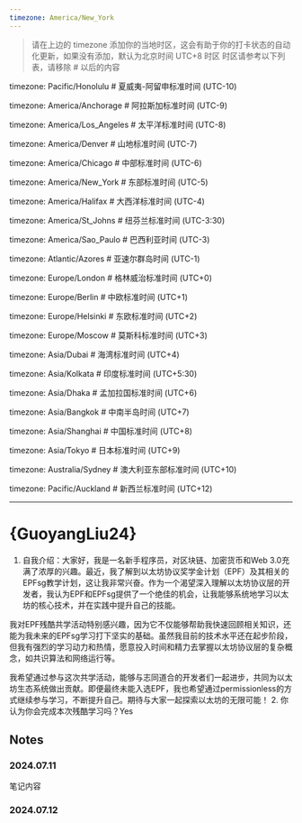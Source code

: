 ```yaml
---
timezone: America/New_York
---
```


> 请在上边的 timezone 添加你的当地时区，这会有助于你的打卡状态的自动化更新，如果没有添加，默认为北京时间 UTC+8 时区
> 时区请参考以下列表，请移除 # 以后的内容

timezone: Pacific/Honolulu # 夏威夷-阿留申标准时间 (UTC-10)

timezone: America/Anchorage # 阿拉斯加标准时间 (UTC-9)

timezone: America/Los_Angeles # 太平洋标准时间 (UTC-8)

timezone: America/Denver # 山地标准时间 (UTC-7)

timezone: America/Chicago # 中部标准时间 (UTC-6)

timezone: America/New_York # 东部标准时间 (UTC-5)

timezone: America/Halifax # 大西洋标准时间 (UTC-4)

timezone: America/St_Johns # 纽芬兰标准时间 (UTC-3:30)

timezone: America/Sao_Paulo # 巴西利亚时间 (UTC-3)

timezone: Atlantic/Azores # 亚速尔群岛时间 (UTC-1)

timezone: Europe/London # 格林威治标准时间 (UTC+0)

timezone: Europe/Berlin # 中欧标准时间 (UTC+1)

timezone: Europe/Helsinki # 东欧标准时间 (UTC+2)

timezone: Europe/Moscow # 莫斯科标准时间 (UTC+3)

timezone: Asia/Dubai # 海湾标准时间 (UTC+4)

timezone: Asia/Kolkata # 印度标准时间 (UTC+5:30)

timezone: Asia/Dhaka # 孟加拉国标准时间 (UTC+6)

timezone: Asia/Bangkok # 中南半岛时间 (UTC+7)

timezone: Asia/Shanghai # 中国标准时间 (UTC+8)

timezone: Asia/Tokyo # 日本标准时间 (UTC+9)

timezone: Australia/Sydney # 澳大利亚东部标准时间 (UTC+10)

timezone: Pacific/Auckland # 新西兰标准时间 (UTC+12)

---

# {GuoyangLiu24}

1. 自我介绍：大家好，我是一名新手程序员，对区块链、加密货币和Web 3.0充满了浓厚的兴趣。最近，我了解到以太坊协议奖学金计划（EPF）及其相关的EPFsg教学计划，这让我非常兴奋。作为一个渴望深入理解以太坊协议层的开发者，我认为EPF和EPFsg提供了一个绝佳的机会，让我能够系统地学习以太坊的核心技术，并在实践中提升自己的技能。

我对EPF残酷共学活动特别感兴趣，因为它不仅能够帮助我快速回顾相关知识，还能为我未来的EPFsg学习打下坚实的基础。虽然我目前的技术水平还在起步阶段，但我有强烈的学习动力和热情，愿意投入时间和精力去掌握以太坊协议层的复杂概念，如共识算法和网络运行等。

我希望通过参与这次共学活动，能够与志同道合的开发者们一起进步，共同为以太坊生态系统做出贡献。即便最终未能入选EPF，我也希望通过permissionless的方式继续参与学习，不断提升自己。期待与大家一起探索以太坊的无限可能！
2. 你认为你会完成本次残酷学习吗？Yes

## Notes

<!-- Content_START -->

### 2024.07.11

笔记内容

### 2024.07.12

<!-- Content_END -->
